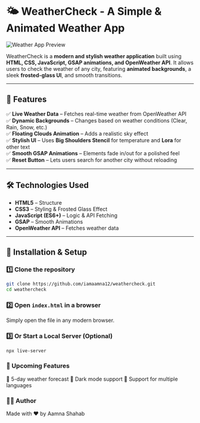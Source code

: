 # 🌤 WeatherCheck - A Simple & Animated Weather App

![Weather App Preview](images/preview.png)

WeatherCheck is a **modern and stylish weather application** built using **HTML, CSS, JavaScript, GSAP animations, and OpenWeather API**. It allows users to check the weather of any city, featuring **animated backgrounds**, a sleek **frosted-glass UI**, and smooth transitions.

---

## 🎯 **Features**
✅ **Live Weather Data** – Fetches real-time weather from OpenWeather API  
✅ **Dynamic Backgrounds** – Changes based on weather conditions (Clear, Rain, Snow, etc.)  
✅ **Floating Clouds Animation** – Adds a realistic sky effect  
✅ **Stylish UI** – Uses **Big Shoulders Stencil** for temperature and **Lora** for other text  
✅ **Smooth GSAP Animations** – Elements fade in/out for a polished feel  
✅ **Reset Button** – Lets users search for another city without reloading  

---

## 🛠️ **Technologies Used**
- **HTML5** – Structure
- **CSS3** – Styling & Frosted Glass Effect
- **JavaScript (ES6+)** – Logic & API Fetching
- **GSAP** – Smooth Animations
- **OpenWeather API** – Fetches weather data

---

## 🔧 **Installation & Setup**
### 1️⃣ Clone the repository
```sh
git clone https://github.com/iamaamna12/weathercheck.git
cd weathercheck
```
### 2️⃣ Open `index.html` in a browser  
Simply open the file in any modern browser.

### 3️⃣ Or Start a Local Server (Optional)
```sh
npx live-server
```
### 📌 Upcoming Features
🔹 5-day weather forecast
🔹 Dark mode support
🔹 Support for multiple languages

### 👩‍💻 Author
Made with ❤️ by Aamna Shahab


